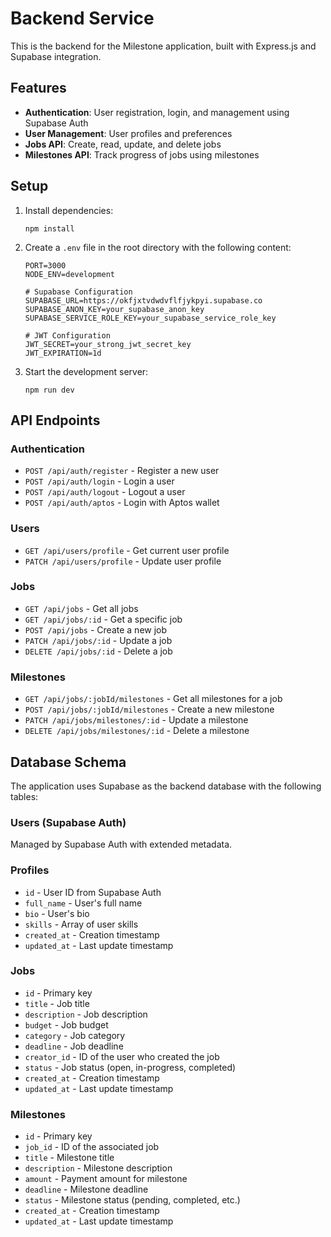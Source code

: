 # Backend Service

This is the backend for the Milestone application, built with Express.js and Supabase integration.

## Features

- **Authentication**: User registration, login, and management using Supabase Auth
- **User Management**: User profiles and preferences
- **Jobs API**: Create, read, update, and delete jobs
- **Milestones API**: Track progress of jobs using milestones

## Setup

1. Install dependencies:
   ```
   npm install
   ```

2. Create a `.env` file in the root directory with the following content:
   ```
   PORT=3000
   NODE_ENV=development

   # Supabase Configuration
   SUPABASE_URL=https://okfjxtvdwdvflfjykpyi.supabase.co
   SUPABASE_ANON_KEY=your_supabase_anon_key
   SUPABASE_SERVICE_ROLE_KEY=your_supabase_service_role_key

   # JWT Configuration
   JWT_SECRET=your_strong_jwt_secret_key
   JWT_EXPIRATION=1d
   ```

3. Start the development server:
   ```
   npm run dev
   ```

## API Endpoints

### Authentication
- `POST /api/auth/register` - Register a new user
- `POST /api/auth/login` - Login a user
- `POST /api/auth/logout` - Logout a user
- `POST /api/auth/aptos` - Login with Aptos wallet

### Users
- `GET /api/users/profile` - Get current user profile
- `PATCH /api/users/profile` - Update user profile

### Jobs
- `GET /api/jobs` - Get all jobs
- `GET /api/jobs/:id` - Get a specific job
- `POST /api/jobs` - Create a new job
- `PATCH /api/jobs/:id` - Update a job
- `DELETE /api/jobs/:id` - Delete a job

### Milestones
- `GET /api/jobs/:jobId/milestones` - Get all milestones for a job
- `POST /api/jobs/:jobId/milestones` - Create a new milestone
- `PATCH /api/jobs/milestones/:id` - Update a milestone
- `DELETE /api/jobs/milestones/:id` - Delete a milestone

## Database Schema

The application uses Supabase as the backend database with the following tables:

### Users (Supabase Auth)
Managed by Supabase Auth with extended metadata.

### Profiles
- `id` - User ID from Supabase Auth
- `full_name` - User's full name
- `bio` - User's bio
- `skills` - Array of user skills
- `created_at` - Creation timestamp
- `updated_at` - Last update timestamp

### Jobs
- `id` - Primary key
- `title` - Job title
- `description` - Job description
- `budget` - Job budget
- `category` - Job category
- `deadline` - Job deadline
- `creator_id` - ID of the user who created the job
- `status` - Job status (open, in-progress, completed)
- `created_at` - Creation timestamp
- `updated_at` - Last update timestamp

### Milestones
- `id` - Primary key
- `job_id` - ID of the associated job
- `title` - Milestone title
- `description` - Milestone description
- `amount` - Payment amount for milestone
- `deadline` - Milestone deadline
- `status` - Milestone status (pending, completed, etc.)
- `created_at` - Creation timestamp
- `updated_at` - Last update timestamp 